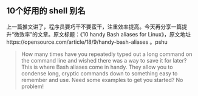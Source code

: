 10个好用的 shell 别名
----

上一篇推文讲了，程序员要巧干不要蛮干，注重效率提高。今天再分享一篇提升“微效率”的文章。原文标题：《10 handy Bash aliases for Linux》，原文地址https://opensource.com/article/18/9/handy-bash-aliases 。pshu

>How many times have you repeatedly typed out a long command on the command line and wished there was a way to save it for later? This is where Bash aliases come in handy. They allow you to condense long, cryptic commands down to something easy to remember and use. Need some examples to get you started? No problem!








<!--stackedit_data:
eyJoaXN0b3J5IjpbMTM4OTc3NTk1OSwxNjM4Njc3MDI4LC03OD
g2MjM5OTcsMTE4MTI5OTk2OSw3MzA5OTgxMTZdfQ==
-->